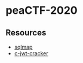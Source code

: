 # peaCTF-2020

## Resources

* [sqlmap](https://github.com/sqlmapproject/sqlmap)
* [c-jwt-cracker](https://github.com/brendan-rius/c-jwt-cracker)
